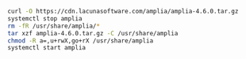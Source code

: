﻿```sh
curl -O https://cdn.lacunasoftware.com/amplia/amplia-4.6.0.tar.gz
systemctl stop amplia
rm -fR /usr/share/amplia/*
tar xzf amplia-4.6.0.tar.gz -C /usr/share/amplia
chmod -R a=,u+rwX,go+rX /usr/share/amplia
systemctl start amplia
```
